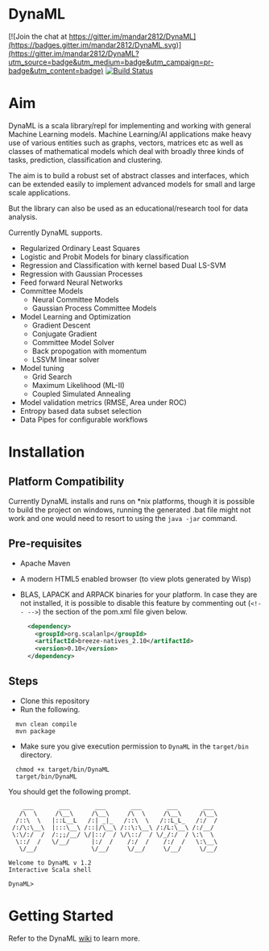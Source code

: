 # DynaML 

[![Join the chat at https://gitter.im/mandar2812/DynaML](https://badges.gitter.im/mandar2812/DynaML.svg)](https://gitter.im/mandar2812/DynaML?utm_source=badge&utm_medium=badge&utm_campaign=pr-badge&utm_content=badge) [![Build Status](https://travis-ci.org/mandar2812/DynaML.svg?branch=master)](https://travis-ci.org/mandar2812/DynaML)

Aim
============

DynaML is a scala library/repl for implementing and working with general Machine Learning models. Machine Learning/AI applications make heavy use of various entities such as graphs, vectors, matrices etc as well as classes of mathematical models which deal with broadly three kinds of tasks, prediction, classification and clustering.

The aim is to build a robust set of abstract classes and interfaces, which can be extended easily to implement advanced models for small and large scale applications.

But the library can also be used as an educational/research tool for data analysis. 

Currently DynaML supports.
* Regularized Ordinary Least Squares
* Logistic and Probit Models for binary classification
* Regression and Classification with kernel based Dual LS-SVM
* Regression with Gaussian Processes
* Feed forward Neural Networks
* Committee Models
  - Neural Committee Models
  - Gaussian Process Committee Models
* Model Learning and Optimization
  - Gradient Descent
  - Conjugate Gradient
  - Committee Model Solver
  - Back propogation with momentum
  - LSSVM linear solver
* Model tuning
  * Grid Search
  * Maximum Likelihood (ML-II)
  * Coupled Simulated Annealing
* Model validation metrics (RMSE, Area under ROC)
* Entropy based data subset selection
* Data Pipes for configurable workflows


Installation
============
 
Platform Compatibility
----------------------
Currently DynaML installs and runs on *nix platforms, though it is possible to build the project on windows, running the generated .bat file might not work and one would need to resort to using the `java -jar` command.

Pre-requisites
-------------
* Apache Maven
* A modern HTML5 enabled browser (to view plots generated by Wisp)
* BLAS, LAPACK and ARPACK binaries for your platform. In case they are not installed, it is possible to disable this feature by commenting out (`<!-- -->`) the section of the pom.xml file given below.
  
  ```xml
    <dependency>
      <groupId>org.scalanlp</groupId>
      <artifactId>breeze-natives_2.10</artifactId>
      <version>0.10</version>
    </dependency>
  ```

Steps
-------

* Clone this repository
* Run the following.
```shell
  mvn clean compile
  mvn package
```

* Make sure you give execution permission to `DynaML` in the `target/bin` directory.
```shell
  chmod +x target/bin/DynaML
  target/bin/DynaML
```
  You should get the following prompt.
  
```
    ___       ___       ___       ___       ___       ___   
   /\  \     /\__\     /\__\     /\  \     /\__\     /\__\  
  /::\  \   |::L__L   /:| _|_   /::\  \   /::L_L_   /:/  /  
 /:/\:\__\  |:::\__\ /::|/\__\ /::\:\__\ /:/L:\__\ /:/__/   
 \:\/:/  /  /:;;/__/ \/|::/  / \/\::/  / \/_/:/  / \:\  \   
  \::/  /   \/__/      |:/  /    /:/  /    /:/  /   \:\__\  
   \/__/               \/__/     \/__/     \/__/     \/__/  

Welcome to DynaML v 1.2
Interactive Scala shell

DynaML>
```

Getting Started
===============
Refer to the DynaML [wiki](https://github.com/mandar2812/DynaML/wiki) to learn more.
